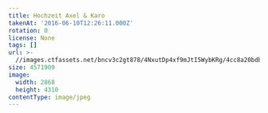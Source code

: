 ```yaml
---
title: Hochzeit Axel & Karo
takenAt: '2016-06-10T12:26:11.000Z'
rotation: 0
license: None
tags: []
url: >-
  //images.ctfassets.net/bncv3c2gt878/4NxutDp4xf9mJtI5WybKRg/4cc8a20bdb395795be840e5a9b1b8816/hochzeit-axel--karo_28099956051_o
size: 4571909
image:
  width: 2868
  height: 4310
contentType: image/jpeg
---
```


